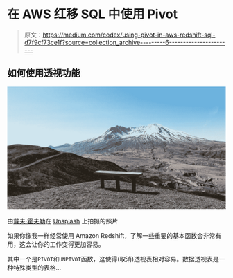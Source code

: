 # 在 AWS 红移 SQL 中使用 Pivot

> 原文：<https://medium.com/codex/using-pivot-in-aws-redshift-sql-d7f9cf73ce1f?source=collection_archive---------6----------------------->

## 如何使用透视功能

![](img/67a83bb05bc99f64b93c4ad182d5faf3.png)

由[戴夫·霍夫勒](https://unsplash.com/@davehoefler?utm_source=unsplash&utm_medium=referral&utm_content=creditCopyText)在 [Unsplash](https://unsplash.com/s/photos/washington-state?utm_source=unsplash&utm_medium=referral&utm_content=creditCopyText) 上拍摄的照片

如果你像我一样经常使用 Amazon Redshift，了解一些重要的基本函数会非常有用，这会让你的工作变得更加容易。

其中一个是`PIVOT`和`UNPIVOT`函数，这使得(取消)透视表相对容易。数据透视表是一种特殊类型的表格…